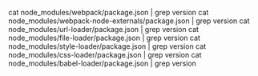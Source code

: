 cat node_modules/webpack/package.json | grep version
cat node_modules/webpack-node-externals/package.json | grep version
cat node_modules/url-loader/package.json | grep version
cat node_modules/file-loader/package.json | grep version
cat node_modules/style-loader/package.json | grep version
cat node_modules/css-loader/package.json | grep version
cat node_modules/babel-loader/package.json | grep version
